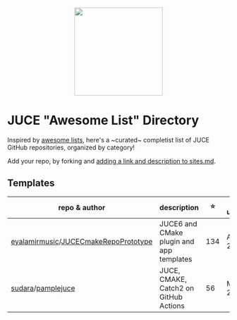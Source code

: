 <p align="center">
  <br>
    <img src="media/juce awesome.png" width="200"/>
  <br>
</p>

# JUCE "Awesome List" Directory
Inspired by [awesome lists](https://github.com/topics/awesome-list), here's a ~curated~ 
completist list of JUCE GitHub repositories, organized by category!

Add your repo, by forking and [adding a link and description to sites.md](https://github.com/sudara/awesome-juce/edit/main/sites.md).

## Templates

| repo & author | description | ⭐️ | last updated |
| --- | --- | --- | --- |
|[eyalamirmusic](https://github.com/eyalamirmusic)/[JUCECmakeRepoPrototype](https://github.com/eyalamirmusic/JUCECmakeRepoPrototype)| JUCE6 and CMake plugin and app templates|134|Apr 22 2022|
|[sudara](https://github.com/sudara)/[pamplejuce](https://github.com/sudara/pamplejuce)| JUCE, CMAKE, Catch2 on GitHub Actions|56|Mar 02 2022|
